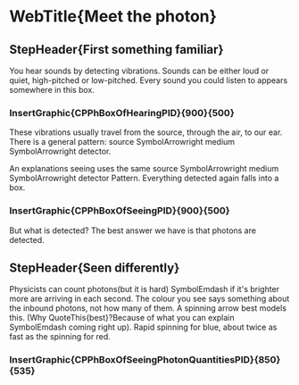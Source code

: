 
# WebTitle{Meet the photon}

## StepHeader{First something familiar}

You hear sounds by detecting vibrations. Sounds can be either loud or quiet, high-pitched or low-pitched. Every sound you could listen to appears somewhere in this box.

### InsertGraphic{CPPhBoxOfHearingPID}{900}{500}

These vibrations usually travel from the source, through the air, to our ear. There is a general pattern: source  SymbolArrowright medium  SymbolArrowright detector.

An explanations seeing uses the same source  SymbolArrowright medium  SymbolArrowright detector Pattern. Everything detected again falls into a box.

### InsertGraphic{CPPhBoxOfSeeingPID}{900}{500}

But what is detected? The best answer we have is that photons are detected. 

## StepHeader{Seen differently}

Physicists can count photons(but it is hard)  SymbolEmdash if it's brighter more are arriving in each second. The colour you see says something about the inbound photons, not how many of them. A spinning arrow best models this. (Why QuoteThis{best}?Because of what you can explain SymbolEmdash coming right up). Rapid spinning for blue, about twice as fast as the spinning for red.

### InsertGraphic{CPPhBoxOfSeeingPhotonQuantitiesPID}{850}{535}
